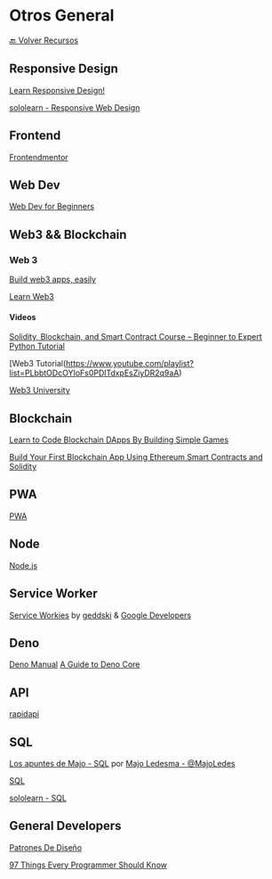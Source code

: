 # Otros General

[🔙 Volver Recursos](https://github.com/vanessamarely/recursos-frontend/)


## Responsive Design

[Learn Responsive Design!](https://web.dev/learn/design/intro/)

[sololearn - Responsive Web Design](https://www.sololearn.com/learning/1162)


## Frontend

[Frontendmentor](https://www.frontendmentor.io/)


## Web Dev

[Web Dev for Beginners](https://github.com/microsoft/Web-Dev-For-Beginners)


## Web3 && Blockchain

### Web 3

[Build web3 apps, easily](https://thirdweb.com/)

[Learn Web3](https://www.learnweb3.io/)


#### Videos

[Solidity, Blockchain, and Smart Contract Course – Beginner to Expert Python Tutorial](https://www.youtube.com/watch?v=M576WGiDBdQ)

[Web3 Tutorial(https://www.youtube.com/playlist?list=PLbbtODcOYIoFs0PDlTdxpEsZiyDR2q9aA)

[Web3 University](https://www.web3.university/tracks/create-a-smart-contract)


## Blockchain

[Learn to Code Blockchain DApps By Building Simple Games](https://cryptozombies.io/)

[Build Your First Blockchain App Using Ethereum Smart Contracts and Solidity](https://www.youtube.com/watch?v=coQ5dg8wM2o)

## PWA

[PWA](https://web.dev/learn/pwa/)


## Node

[Node.js](https://nodeschool.io/)


## Service Worker

[Service Workies](https://serviceworkies.com/) by [geddski](https://mastery.games/) &  [Google Developers](https://web.dev/)


## Deno

[Deno Manual](https://deno.land/manual/introduction)
[A Guide to Deno Core](https://denolib.gitbook.io/guide/)


## API

[rapidapi](https://rapidapi.com/learn)


## SQL


[Los apuntes de Majo - SQL](https://drive.google.com/file/d/1SwcIcPijg0jSjLMAc86gDZV_iDmrKUih/view?usp=sharing) por [Majo Ledesma - @MajoLedes](https://twitter.com/MajoLedes) 

[SQL](https://sqlbolt.com/)

[sololearn - SQL](https://www.sololearn.com/learning/1060)


## General Developers
[Patrones De Diseño](https://refactoring.guru/es/design-patterns)

[97 Things Every Programmer Should Know](https://97-things-every-x-should-know.gitbooks.io/97-things-every-programmer-should-know/content/en/)


